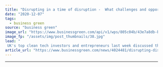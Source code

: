 ```yaml
---
title: "Disrupting in a time of disruption -  What challenges and opportunities await clean tech start-ups in 2021?"
date: "2020-12-07"
tags: 
  - business green
source: "business green"
image_url: "https://www.businessgreen.com/api/v1/wps/805c04b/43e7a8db-bf5c-47ef-88a0-c889216e3e3d/9/BGTAIF20-185x114.jpg"
image_fp: "/assets/img/post_thumbnails/38.jpg"
lead: "
 UK's top clean tech investors and entrepreneurs last week discussed the future of clean tech innovation at the first virtual edition of BusinessGreen Technology and Investment Forum, hosted in association with InnovateUK ..."
article_url: "https://www.businessgreen.com/news/4024481/disrupting-disruption-challenges-opportunities-await-clean-tech-start-ups-2021"
---
```


---
